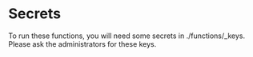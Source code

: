 
# Secrets

To run these functions, you will need some secrets in ./functions/_keys. Please ask the administrators for these keys.

